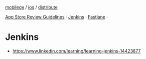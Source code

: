 [mobilege](https://github.com/mobilege/mobilege.github.io/blob/master/README.md) / 
[ios](https://github.com/mobilege/ios-development/edit/master/README.md) / 
[distribute](https://github.com/mobilege/ios-development/blob/master/distribute.md)

[App Store Review Guidelines](https://developer.apple.com/app-store/review/guidelines/) · 
[Jenkins](https://github.com/mobiledge/ios-development/blob/master/jenkins.md) · 
[Fastlane](https://github.com/mobiledge/ios-development/blob/master/fastlane.md) · 

# Jenkins
- https://www.linkedin.com/learning/learning-jenkins-14423877
